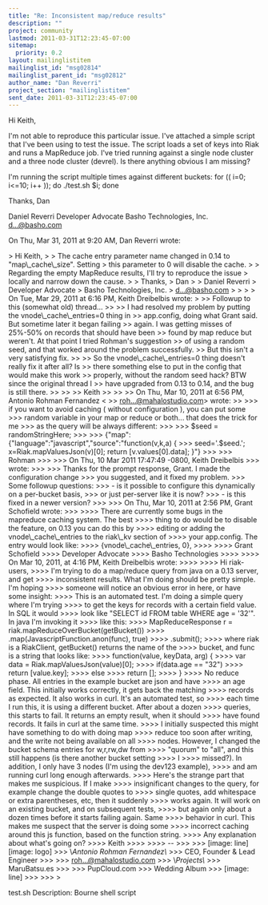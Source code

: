 ```yaml
---
title: "Re: Inconsistent map/reduce results"
description: ""
project: community
lastmod: 2011-03-31T12:23:45-07:00
sitemap:
  priority: 0.2
layout: mailinglistitem
mailinglist_id: "msg02814"
mailinglist_parent_id: "msg02812"
author_name: "Dan Reverri"
project_section: "mailinglistitem"
sent_date: 2011-03-31T12:23:45-07:00
---
```



Hi Keith,

I'm not able to reproduce this particular issue. I've attached a simple
script that I've been using to test the issue. The script loads a set of
keys into Riak and runs a MapReduce job. I've tried running against a single
node cluster and a three node cluster (devrel). Is there anything obvious I
am missing?

I'm running the script multiple times against different buckets:
for (( i=0; i&lt;=10; i++ )); do ./test.sh $i; done

Thanks,
Dan

Daniel Reverri
Developer Advocate
Basho Technologies, Inc.
d...@basho.com


On Thu, Mar 31, 2011 at 9:20 AM, Dan Reverri  wrote:

&gt; Hi Keith,
&gt;
&gt; The cache entry parameter name changed in 0.14 to "map\\_cache\\_size". Setting
&gt; this parameter to 0 will disable the cache.
&gt;
&gt; Regarding the empty MapReduce results, I'll try to reproduce the issue
&gt; locally and narrow down the cause.
&gt;
&gt; Thanks,
&gt; Dan
&gt;
&gt; Daniel Reverri
&gt; Developer Advocate
&gt; Basho Technologies, Inc.
&gt; d...@basho.com
&gt;
&gt;
&gt;
&gt; On Tue, Mar 29, 2011 at 6:16 PM, Keith Dreibelbis wrote:
&gt;
&gt;&gt; Followup to this (somewhat old) thread...
&gt;&gt;
&gt;&gt; I had resolved my problem by putting the vnode\\_cache\\_entries=0 thing in
&gt;&gt; app.config, doing what Grant said. But sometime later it began failing
&gt;&gt; again. I was getting misses of 25%-50% on records that should have been
&gt;&gt; found by map reduce but weren't. At that point I tried Rohman's suggestion
&gt;&gt; of using a random seed, and that worked around the problem successfully.
&gt;&gt; But this isn't a very satisfying fix.
&gt;&gt;
&gt;&gt; So the vnode\\_cache\\_entries=0 thing doesn't really fix it after all? Is
&gt;&gt; there something else to put in the config that would make this work
&gt;&gt; properly, without the random seed hack? BTW since the original thread I
&gt;&gt; have upgraded from 0.13 to 0.14, and the bug is still there.
&gt;&gt;
&gt;&gt;
&gt;&gt; Keith
&gt;&gt;
&gt;&gt;
&gt;&gt; On Thu, Mar 10, 2011 at 6:56 PM, Antonio Rohman Fernandez &lt;
&gt;&gt; roh...@mahalostudio.com&gt; wrote:
&gt;&gt;
&gt;&gt;&gt; if you want to avoid caching ( without configuration ), you can put some
&gt;&gt;&gt; random variable in your map or reduce or both... that does the trick for me
&gt;&gt;&gt; as the query will be always different:
&gt;&gt;&gt;
&gt;&gt;&gt; $seed = randomStringHere;
&gt;&gt;&gt;
&gt;&gt;&gt; {"map":{"language":"javascript","source":"function(v,k,a) {
&gt;&gt;&gt; seed='.$seed.'; x=Riak.mapValuesJson(v)[0]; return [v.values[0].data]; }"}
&gt;&gt;&gt;
&gt;&gt;&gt; Rohman
&gt;&gt;&gt;
&gt;&gt;&gt; On Thu, 10 Mar 2011 17:47:49 -0800, Keith Dreibelbis 
&gt;&gt;&gt; wrote:
&gt;&gt;&gt;
&gt;&gt;&gt; Thanks for the prompt response, Grant. I made the configuration change
&gt;&gt;&gt; you suggested, and it fixed my problem.
&gt;&gt;&gt; Some followup questions:
&gt;&gt;&gt; - is it possible to configure this dynamically on a per-bucket basis,
&gt;&gt;&gt; or just per-server like it is now?
&gt;&gt;&gt; - is this fixed in a newer version?
&gt;&gt;&gt;
&gt;&gt;&gt; On Thu, Mar 10, 2011 at 2:56 PM, Grant Schofield wrote:
&gt;&gt;&gt;
&gt;&gt;&gt;&gt; There are currently some bugs in the mapreduce caching system. The best
&gt;&gt;&gt;&gt; thing to do would be to disable the feature, on 0.13 you can do this by
&gt;&gt;&gt;&gt; editing or adding the vnode\\_cache\\_entries to the riak\\_kv section of
&gt;&gt;&gt;&gt; your app.config. The entry would look like:
&gt;&gt;&gt;&gt; {vnode\\_cache\\_entries, 0},
&gt;&gt;&gt;&gt;
&gt;&gt;&gt;&gt; Grant Schofield
&gt;&gt;&gt;&gt; Developer Advocate
&gt;&gt;&gt;&gt; Basho Technologies
&gt;&gt;&gt;&gt;
&gt;&gt;&gt;&gt; On Mar 10, 2011, at 4:16 PM, Keith Dreibelbis wrote:
&gt;&gt;&gt;&gt;
&gt;&gt;&gt;&gt; Hi riak-users,
&gt;&gt;&gt;&gt; I'm trying to do a map/reduce query from java on a 0.13 server, and get
&gt;&gt;&gt;&gt; inconsistent results. What I'm doing should be pretty simple. I'm hoping
&gt;&gt;&gt;&gt; someone will notice an obvious error in here, or have some insight:
&gt;&gt;&gt;&gt; This is an automated test. I'm doing a simple query where I'm trying
&gt;&gt;&gt;&gt; to get the keys for records with a certain field value. In SQL it would
&gt;&gt;&gt;&gt; look like "SELECT id FROM table WHERE age = '32'". In java I'm invoking it
&gt;&gt;&gt;&gt; like this:
&gt;&gt;&gt;&gt; MapReduceResponse r = riak.mapReduceOverBucket(getBucket())
&gt;&gt;&gt;&gt; .map(JavascriptFunction.anon(func), true)
&gt;&gt;&gt;&gt; .submit();
&gt;&gt;&gt;&gt; where riak is a RiakClient, getBucket() returns the name of the
&gt;&gt;&gt;&gt; bucket, and func is a string that looks like:
&gt;&gt;&gt;&gt; function(value, keyData, arg) {
&gt;&gt;&gt;&gt; var data = Riak.mapValuesJson(value)[0];
&gt;&gt;&gt;&gt; if(data.age == "32")
&gt;&gt;&gt;&gt; return [value.key];
&gt;&gt;&gt;&gt; else
&gt;&gt;&gt;&gt; return [];
&gt;&gt;&gt;&gt; }
&gt;&gt;&gt;&gt; No reduce phase. All entries in the example bucket are json and have
&gt;&gt;&gt;&gt; an age field. This initially works correctly, it gets back the matching
&gt;&gt;&gt;&gt; records as expected. It also works in curl. It's an automated test, so
&gt;&gt;&gt;&gt; each time I run this, it is using a different bucket. After about a dozen
&gt;&gt;&gt;&gt; queries, this starts to fail. It returns an empty result, when it should
&gt;&gt;&gt;&gt; have found records. It fails in curl at the same time.
&gt;&gt;&gt;&gt; I initially suspected this might have something to do with doing map
&gt;&gt;&gt;&gt; reduce too soon after writing, and the write not being available on all
&gt;&gt;&gt;&gt; nodes. However, I changed the bucket schema entries for w,r,rw,dw from
&gt;&gt;&gt;&gt; "quorum" to "all", and this still happens (is there another bucket setting 
&gt;&gt;&gt;&gt; I
&gt;&gt;&gt;&gt; missed?). In addition, I only have 3 nodes (I'm using the dev123 example),
&gt;&gt;&gt;&gt; and am running curl long enough afterwards.
&gt;&gt;&gt;&gt; Here's the strange part that makes me suspicious. If I make
&gt;&gt;&gt;&gt; insignificant changes to the query, for example change the double quotes to
&gt;&gt;&gt;&gt; single quotes, add whitespace or extra parentheses, etc, then it suddenly
&gt;&gt;&gt;&gt; works again. It will work on an existing bucket, and on subsequent tests,
&gt;&gt;&gt;&gt; but again only about a dozen times before it starts failing again. Same
&gt;&gt;&gt;&gt; behavior in curl. This makes me suspect that the server is doing some
&gt;&gt;&gt;&gt; incorrect caching around this js function, based on the function string.
&gt;&gt;&gt;&gt; Any explanation about what's going on?
&gt;&gt;&gt;&gt; Keith
&gt;&gt;&gt;&gt;
&gt;&gt;&gt;&gt; --
&gt;&gt;&gt;
&gt;&gt;&gt; [image: line][image: logo] 
&gt;&gt;&gt; \\*Antonio Rohman Fernandez\\*
&gt;&gt;&gt; CEO, Founder & Lead Engineer
&gt;&gt;&gt;
&gt;&gt;&gt; roh...@mahalostudio.com
&gt;&gt;&gt; \\*Projects\\*
&gt;&gt;&gt; MaruBatsu.es 
&gt;&gt;&gt;
&gt;&gt;&gt; PupCloud.com 
&gt;&gt;&gt; Wedding Album 
&gt;&gt;&gt; [image: line]
&gt;&gt;&gt;
&gt;&gt;&gt;
&gt;


test.sh
Description: Bourne shell script
